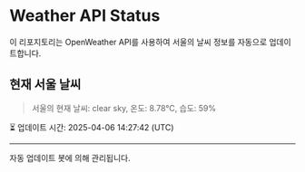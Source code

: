 
# Weather API Status

이 리포지토리는 OpenWeather API를 사용하여 서울의 날씨 정보를 자동으로 업데이트합니다.

## 현재 서울 날씨
> 서울의 현재 날씨: clear sky, 온도: 8.78°C, 습도: 59%

⏳ 업데이트 시간: 2025-04-06 14:27:42 (UTC)

---
자동 업데이트 봇에 의해 관리됩니다.

